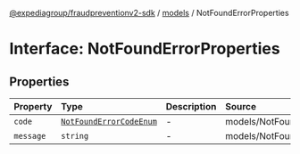 [@expediagroup/fraudpreventionv2-sdk](../../index.md) / [models](../index.md) / NotFoundErrorProperties

# Interface: NotFoundErrorProperties

## Properties

| Property | Type | Description | Source |
| :------ | :------ | :------ | :------ |
| `code` | [`NotFoundErrorCodeEnum`](../type-aliases/NotFoundErrorCodeEnum.md) | - | models/NotFoundError.ts:59 |
| `message` | `string` | - | models/NotFoundError.ts:60 |
